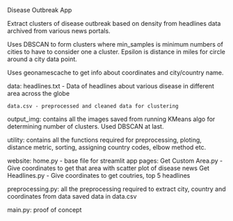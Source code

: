Disease Outbreak App

Extract clusters of disease outbreak based on density from headlines data archived from various news portals.

Uses DBSCAN to form clusters where min_samples is minimum numbers of cities to have to consider one a cluster. Epsilon is distance in miles for circle around a city data point.

Uses geonamescache to get info about coordinates and city/country name.

data:
    headlines.txt - Data of headlines about various disease in different area across the globe

    data.csv - preprocessed and cleaned data for clustering

output_img:
    contains all the images saved from running KMeans algo for determining number of clusters. Used DBSCAN at last.

utility:
    contains all the functions required for preprocessing, ploting, distance metric, sorting, assigning country codes, elbow method etc.

website:
    home.py - base file for streamlit app
    pages:
        Get Custom Area.py - Give coordinates to get that area with scatter plot of disease news
        Get Headlines.py - Give coordinates to get coutries, top 5 headlines

preprocessing.py:
    all the preprocessing required to extract city, country and coordinates from data
    saved data in data.csv

main.py:
    proof of concept 





